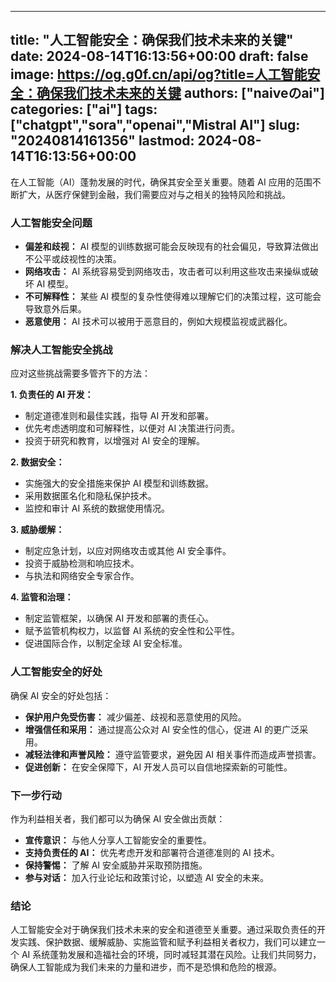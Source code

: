 
---
title: "人工智能安全：确保我们技术未来的关键"
date: 2024-08-14T16:13:56+00:00
draft: false
image: https://og.g0f.cn/api/og?title=人工智能安全：确保我们技术未来的关键
authors: ["naiveのai"]
categories: ["ai"]
tags: ["chatgpt","sora","openai","Mistral AI"]
slug: "20240814161356"
lastmod: 2024-08-14T16:13:56+00:00
---
在人工智能（AI）蓬勃发展的时代，确保其安全至关重要。随着 AI 应用的范围不断扩大，从医疗保健到金融，我们需要应对与之相关的独特风险和挑战。

### 人工智能安全问题

* **偏差和歧视：** AI 模型的训练数据可能会反映现有的社会偏见，导致算法做出不公平或歧视性的决策。
* **网络攻击：** AI 系统容易受到网络攻击，攻击者可以利用这些攻击来操纵或破坏 AI 模型。
* **不可解释性：** 某些 AI 模型的复杂性使得难以理解它们的决策过程，这可能会导致意外后果。
* **恶意使用：** AI 技术可以被用于恶意目的，例如大规模监视或武器化。

### 解决人工智能安全挑战

应对这些挑战需要多管齐下的方法：

**1. 负责任的 AI 开发：**

* 制定道德准则和最佳实践，指导 AI 开发和部署。
* 优先考虑透明度和可解释性，以便对 AI 决策进行问责。
* 投资于研究和教育，以增强对 AI 安全的理解。

**2. 数据安全：**

* 实施强大的安全措施来保护 AI 模型和训练数据。
* 采用数据匿名化和隐私保护技术。
* 监控和审计 AI 系统的数据使用情况。

**3. 威胁缓解：**

* 制定应急计划，以应对网络攻击或其他 AI 安全事件。
* 投资于威胁检测和响应技术。
* 与执法和网络安全专家合作。

**4. 监管和治理：**

* 制定监管框架，以确保 AI 开发和部署的责任心。
* 赋予监管机构权力，以监督 AI 系统的安全性和公平性。
* 促进国际合作，以制定全球 AI 安全标准。

### 人工智能安全的好处

确保 AI 安全的好处包括：

* **保护用户免受伤害：** 减少偏差、歧视和恶意使用的风险。
* **增强信任和采用：** 通过提高公众对 AI 安全性的信心，促进 AI 的更广泛采用。
* **减轻法律和声誉风险：** 遵守监管要求，避免因 AI 相关事件而造成声誉损害。
* **促进创新：** 在安全保障下，AI 开发人员可以自信地探索新的可能性。

### 下一步行动

作为利益相关者，我们都可以为确保 AI 安全做出贡献：

* **宣传意识：** 与他人分享人工智能安全的重要性。
* **支持负责任的 AI：** 优先考虑开发和部署符合道德准则的 AI 技术。
* **保持警惕：** 了解 AI 安全威胁并采取预防措施。
* **参与对话：** 加入行业论坛和政策讨论，以塑造 AI 安全的未来。

### 结论

人工智能安全对于确保我们技术未来的安全和道德至关重要。通过采取负责任的开发实践、保护数据、缓解威胁、实施监管和赋予利益相关者权力，我们可以建立一个 AI 系统蓬勃发展和造福社会的环境，同时减轻其潜在风险。让我们共同努力，确保人工智能成为我们未来的力量和进步，而不是恐惧和危险的根源。